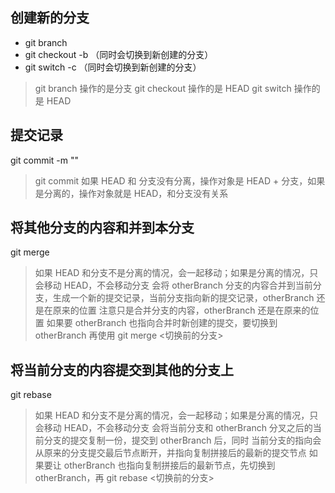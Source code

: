 ## 创建新的分支
+ git branch <branchName>
+ git checkout -b <branchName> （同时会切换到新创建的分支）
+ git switch -c <branchName> （同时会切换到新创建的分支）

> git branch 操作的是分支
> git checkout 操作的是 HEAD
> git switch 操作的是 HEAD

## 提交记录
git commit -m ""

> git commit 如果 HEAD 和 分支没有分离，操作对象是 HEAD + 分支，如果是分离的，操作对象就是 HEAD，和分支没有关系

## 将其他分支的内容和并到本分支
git merge <otherBranch>

> 如果 HEAD 和分支不是分离的情况，会一起移动；如果是分离的情况，只会移动 HEAD，不会移动分支
> 会将 otherBranch 分支的内容合并到当前分支，生成一个新的提交记录，当前分支指向新的提交记录，otherBranch 还是在原来的位置
> 注意只是合并分支的内容，otherBranch 还是在原来的位置
> 如果要 otherBranch 也指向合并时新创建的提交，要切换到 otherBranch 再使用 git merge <切换前的分支>



## 将当前分支的内容提交到其他的分支上
git rebase <otherBranch>

> 如果 HEAD 和分支不是分离的情况，会一起移动；如果是分离的情况，只会移动 HEAD，不会移动分支
> 会将当前分支和 otherBranch 分叉之后的当前分支的提交复制一份，提交到 otherBranch 后，同时 当前分支的指向会从原来的分支提交最后节点断开，并指向复制拼接后的最新的提交节点
> 如果要让 otherBranch 也指向复制拼接后的最新节点，先切换到 otherBranch，再 git rebase <切换前的分支>